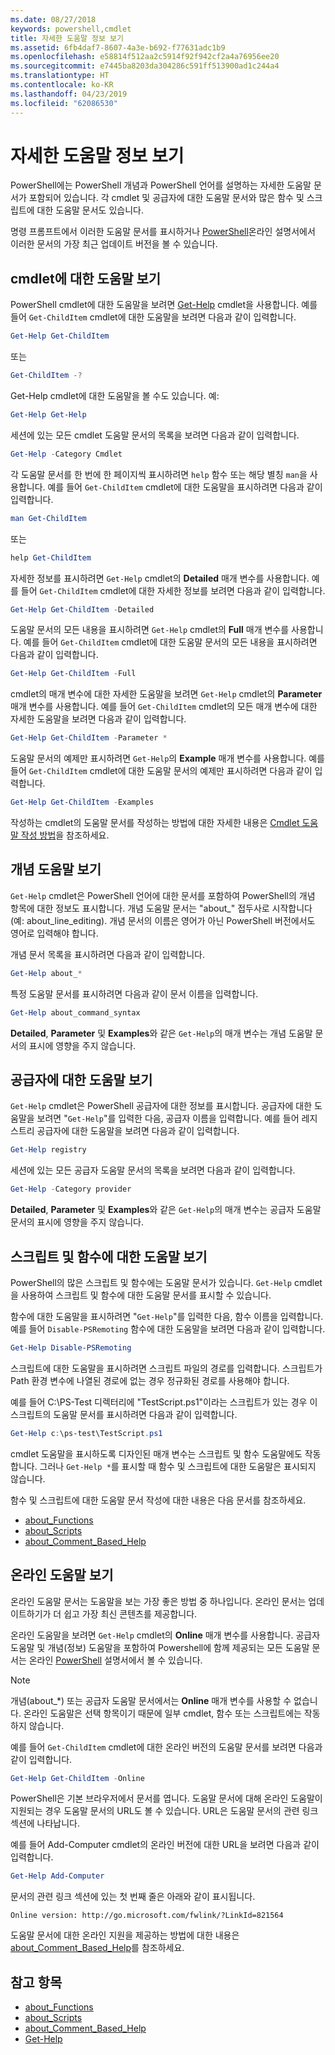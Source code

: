 ```yaml
---
ms.date: 08/27/2018
keywords: powershell,cmdlet
title: 자세한 도움말 정보 보기
ms.assetid: 6fb4daf7-8607-4a3e-b692-f77631adc1b9
ms.openlocfilehash: e58814f512aa2c5914f92f942cf2a4a76956ee20
ms.sourcegitcommit: e7445ba8203da304286c591ff513900ad1c244a4
ms.translationtype: HT
ms.contentlocale: ko-KR
ms.lasthandoff: 04/23/2019
ms.locfileid: "62086530"
---
```

# <a name="getting-detailed-help-information"></a>자세한 도움말 정보 보기

PowerShell에는 PowerShell 개념과 PowerShell 언어를 설명하는 자세한 도움말 문서가 포함되어 있습니다. 각 cmdlet 및 공급자에 대한 도움말 문서와 많은 함수 및 스크립트에 대한 도움말 문서도 있습니다.

명령 프롬프트에서 이러한 도움말 문서를 표시하거나 [PowerShell](/powershell/scripting/overview)온라인 설명서에서 이러한 문서의 가장 최근 업데이트 버전을 볼 수 있습니다.

## <a name="getting-help-for-cmdlets"></a>cmdlet에 대한 도움말 보기

PowerShell cmdlet에 대한 도움말을 보려면 [Get-Help](/powershell/module/microsoft.powershell.core/Get-Help) cmdlet을 사용합니다. 예를 들어 `Get-ChildItem` cmdlet에 대한 도움말을 보려면 다음과 같이 입력합니다.

```powershell
Get-Help Get-ChildItem
```

또는

```powershell
Get-ChildItem -?
```

Get-Help cmdlet에 대한 도움말을 볼 수도 있습니다. 예:

```powershell
Get-Help Get-Help
```

세션에 있는 모든 cmdlet 도움말 문서의 목록을 보려면 다음과 같이 입력합니다.

```powershell
Get-Help -Category Cmdlet
```

각 도움말 문서를 한 번에 한 페이지씩 표시하려면 `help` 함수 또는 해당 별칭 `man`을 사용합니다.
예를 들어 `Get-ChildItem` cmdlet에 대한 도움말을 표시하려면 다음과 같이 입력합니다.

```powershell
man Get-ChildItem
```

또는

```powershell
help Get-ChildItem
```

자세한 정보를 표시하려면 `Get-Help` cmdlet의 **Detailed** 매개 변수를 사용합니다. 예를 들어 `Get-ChildItem` cmdlet에 대한 자세한 정보를 보려면 다음과 같이 입력합니다.

```powershell
Get-Help Get-ChildItem -Detailed
```

도움말 문서의 모든 내용을 표시하려면 `Get-Help` cmdlet의 **Full** 매개 변수를 사용합니다. 예를 들어 `Get-ChildItem` cmdlet에 대한 도움말 문서의 모든 내용을 표시하려면 다음과 같이 입력합니다.

```powershell
Get-Help Get-ChildItem -Full
```

cmdlet의 매개 변수에 대한 자세한 도움말을 보려면 `Get-Help` cmdlet의 **Parameter** 매개 변수를 사용합니다. 예를 들어 `Get-ChildItem` cmdlet의 모든 매개 변수에 대한 자세한 도움말을 보려면 다음과 같이 입력합니다.

```powershell
Get-Help Get-ChildItem -Parameter *
```

도움말 문서의 예제만 표시하려면 `Get-Help`의 **Example** 매개 변수를 사용합니다.
예를 들어 `Get-ChildItem` cmdlet에 대한 도움말 문서의 예제만 표시하려면 다음과 같이 입력합니다.

```powershell
Get-Help Get-ChildItem -Examples
```

작성하는 cmdlet의 도움말 문서를 작성하는 방법에 대한 자세한 내용은 [Cmdlet 도움말 작성 방법](/powershell/developer/help/writing-help-for-windows-powershell-cmdlets)을 참조하세요.

## <a name="getting-conceptual-help"></a>개념 도움말 보기

`Get-Help` cmdlet은 PowerShell 언어에 대한 문서를 포함하여 PowerShell의 개념 항목에 대한 정보도 표시합니다. 개념 도움말 문서는 "about_" 접두사로 시작합니다(예: about_line_editing). 개념 문서의 이름은 영어가 아닌 PowerShell 버전에서도 영어로 입력해야 합니다.

개념 문서 목록을 표시하려면 다음과 같이 입력합니다.

```powershell
Get-Help about_*
```

특정 도움말 문서를 표시하려면 다음과 같이 문서 이름을 입력합니다.

```powershell
Get-Help about_command_syntax
```

**Detailed**, **Parameter** 및 **Examples**와 같은 `Get-Help`의 매개 변수는 개념 도움말 문서의 표시에 영향을 주지 않습니다.

## <a name="getting-help-about-providers"></a>공급자에 대한 도움말 보기

`Get-Help` cmdlet은 PowerShell 공급자에 대한 정보를 표시합니다. 공급자에 대한 도움말을 보려면 "`Get-Help`"를 입력한 다음, 공급자 이름을 입력합니다. 예를 들어 레지스트리 공급자에 대한 도움말을 보려면 다음과 같이 입력합니다.

```powershell
Get-Help registry
```

세션에 있는 모든 공급자 도움말 문서의 목록을 보려면 다음과 같이 입력합니다.

```powershell
Get-Help -Category provider
```

**Detailed**, **Parameter** 및 **Examples**와 같은 `Get-Help`의 매개 변수는 공급자 도움말 문서의 표시에 영향을 주지 않습니다.

## <a name="getting-help-about-scripts-and-functions"></a>스크립트 및 함수에 대한 도움말 보기

PowerShell의 많은 스크립트 및 함수에는 도움말 문서가 있습니다. `Get-Help` cmdlet을 사용하여 스크립트 및 함수에 대한 도움말 문서를 표시할 수 있습니다.

함수에 대한 도움말을 표시하려면 "`Get-Help`"를 입력한 다음, 함수 이름을 입력합니다. 예를 들어 `Disable-PSRemoting` 함수에 대한 도움말을 보려면 다음과 같이 입력합니다.

```powershell
Get-Help Disable-PSRemoting
```

스크립트에 대한 도움말을 표시하려면 스크립트 파일의 경로를 입력합니다. 스크립트가 Path 환경 변수에 나열된 경로에 없는 경우 정규화된 경로를 사용해야 합니다.

예를 들어 C:\\PS-Test 디렉터리에 "TestScript.ps1"이라는 스크립트가 있는 경우 이 스크립트의 도움말 문서를 표시하려면 다음과 같이 입력합니다.

```powershell
Get-Help c:\ps-test\TestScript.ps1
```

cmdlet 도움말을 표시하도록 디자인된 매개 변수는 스크립트 및 함수 도움말에도 작동합니다. 그러나 `Get-Help *`를 표시할 때 함수 및 스크립트에 대한 도움말은 표시되지 않습니다.

함수 및 스크립트에 대한 도움말 문서 작성에 대한 내용은 다음 문서를 참조하세요.

- [about_Functions](/powershell/module/microsoft.powershell.core/about/about_functions)
- [about_Scripts](/powershell/module/microsoft.powershell.core/about/about_scripts)
- [about_Comment_Based_Help](/powershell/module/microsoft.powershell.core/about/about_comment_based_help)

## <a name="getting-help-online"></a>온라인 도움말 보기

온라인 도움말 문서는 도움말을 보는 가장 좋은 방법 중 하나입니다. 온라인 문서는 업데이트하기가 더 쉽고 가장 최신 콘텐츠를 제공합니다.

온라인 도움말을 보려면 `Get-Help` cmdlet의 **Online** 매개 변수를 사용합니다. 공급자 도움말 및 개념(정보) 도움말을 포함하여 Powershell에 함께 제공되는 모든 도움말 문서는 온라인 [PowerShell](/powershell/scripting/powershell-scripting) 설명서에서 볼 수 있습니다.

> [!NOTE]
> 개념(about_\*) 또는 공급자 도움말 문서에서는 **Online** 매개 변수를 사용할 수 없습니다.
> 온라인 도움말은 선택 항목이기 때문에 일부 cmdlet, 함수 또는 스크립트에는 작동하지 않습니다.

예를 들어 `Get-ChildItem` cmdlet에 대한 온라인 버전의 도움말 문서를 보려면 다음과 같이 입력합니다.

```powershell
Get-Help Get-ChildItem -Online
```

PowerShell은 기본 브라우저에서 문서를 엽니다. 도움말 문서에 대해 온라인 도움말이 지원되는 경우 도움말 문서의 URL도 볼 수 있습니다. URL은 도움말 문서의 관련 링크 섹션에 나타납니다.

예를 들어 Add-Computer cmdlet의 온라인 버전에 대한 URL을 보려면 다음과 같이 입력합니다.

```powershell
Get-Help Add-Computer
```

문서의 관련 링크 섹션에 있는 첫 번째 줄은 아래와 같이 표시됩니다.

```Output
Online version: http://go.microsoft.com/fwlink/?LinkId=821564
```

도움말 문서에 대한 온라인 지원을 제공하는 방법에 대한 내용은 [about_Comment_Based_Help](/powershell/module/microsoft.powershell.core/about/about_comment_based_help)를 참조하세요.

## <a name="see-also"></a>참고 항목

- [about_Functions](/powershell/module/microsoft.powershell.core/about/about_functions)
- [about_Scripts](/powershell/module/microsoft.powershell.core/about/about_scripts)
- [about_Comment_Based_Help](/powershell/module/microsoft.powershell.core/about/about_comment_based_help)
- [Get-Help](/powershell/module/microsoft.powershell.core/get-help)
